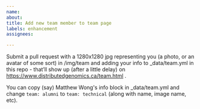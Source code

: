 ```yaml
---
name: 
about: 
title: Add new team member to team page
labels: enhancement
assignees: 

---
```


Submit a pull request with a 1280x1280 jpg representing you (a photo, or an avatar of some sort) in /img/team and adding your info to 
_data/team.yml in this repo - that’ll show up (after a little delay) on https://www.distributedgenomics.ca/team.html .

You can copy (say) Matthew Wong's info block in _data/team.yml and change `team: alumni` to `team: technical` (along with name, image name, etc).
